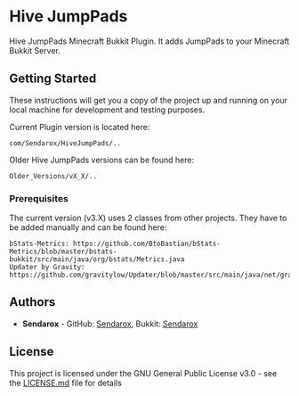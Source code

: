 # Hive JumpPads 

Hive JumpPads Minecraft Bukkit Plugin. It adds JumpPads to your Minecraft Bukkit Server.

## Getting Started

These instructions will get you a copy of the project up and running on your local machine for development and testing purposes.

Current Plugin version is located here:
```
com/Sendarox/HiveJumpPads/..
```

Older Hive JumpPads versions can be found here:
```
Older_Versions/vX_X/..
```

### Prerequisites

The current version (v3.X) uses 2 classes from other projects. They have to be added manually and can be found here:
```
bStats-Metrics: https://github.com/BtoBastian/bStats-Metrics/blob/master/bstats-bukkit/src/main/java/org/bstats/Metrics.java
Updater by Gravity: https://github.com/gravitylow/Updater/blob/master/src/main/java/net/gravitydevelopment/updater/Updater.java
```

## Authors

* **Sendarox** - GitHub: [Sendarox](https://github.com/Sendarox), Bukkit: [Sendarox](https://dev.bukkit.org/members/Sendarox)

## License

This project is licensed under the GNU General Public License v3.0 - see the [LICENSE.md](https://github.com/Sendarox/HiveJumpPads/blob/master/LICENSE) file for details
